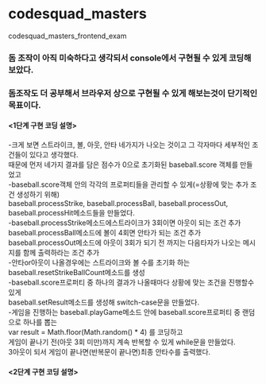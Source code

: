 # codesquad_masters
codesquad_masters_frontend_exam


### 돔 조작이 아직 미숙하다고 생각되서 console에서 구현될 수 있게 코딩해 보았다.
### 돔조작도 더 공부해서 브라우저 상으로 구현될 수 있게 해보는것이 단기적인 목표이다.


#### <1단계 구현 코딩 설명> 
  -크게 보면 스트라이크, 볼, 아웃, 안타 네가지가 나오는 것이고 그 각자마다 세부적인 조건들이 있다고 생각했다.<br>
   때문에 먼저 네가지 결과를 담은 점수가 0으로 초기화된 baseball.score 객체를 만들었고 <br>
  -baseball.score객체 안의 각각의 프로퍼티들을 관리할 수 있게(=상황에 맞는 추가 조건 생성하기 위해)<br>
   baseball.processStrike, baseball.processBall, baseball.processOut, baseball.processHit메소드들을 만들었다.<br>
  -baseball.processStrike메소드에스트라이크가 3회이면 아웃이 되는 조건 추가<br>
   baseball.processBall메소드에 볼이 4회면 안타가 되는 조건 추가<br>
   baseball.processOut메소드에 아웃이 3회가 되기 전 까지는 다음타자가 나오는 메시지를 함께 출력하라는 조건 추가<br>
  -안타or아웃이 나올경우에는 스트라이크와 볼 수를 초기화 하는 baseball.resetStrikeBallCount메소드를 생성<br>
  -baseball.score프로퍼티 중 하나의 결과가 나올때마다 상황에 맞는 조건을 진행할수있게 <br>
   baseball.setResult메소드를 생성해 switch-case문을 만들었다.<br>
  -게임을 진행하는 baseball.playGame메소드 안에 baseball.score프로퍼티 중 랜덤으로 하나를 뽑는<br>
   var result = Math.floor(Math.random() * 4) 를 코딩하고 <br>
   게임이 끝나기 전(아웃 3회 미만)까지 계속 반복할 수 있게 while문을 만들었다.<br>
   3아웃이 되서 게임이 끝나면(반복문이 끝나면)최종 안타수를 출력했다.<br>

#### <2단계 구현 코딩 설명> 










